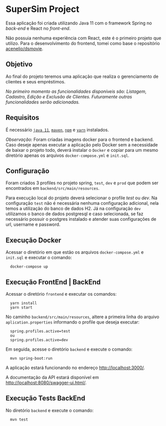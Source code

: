 # SuperSim Project

Essa aplicação foi criada utilizando Java 11 com o framework Spring no _back-end_ e React no _front-end_.

Não possuia nenhuma experiência com React, este é o primeiro projeto que utilizo. 
Para o desenvolvimento do frontend, tomei como base o repositório [acenelio/dsmovie](https://github.com/acenelio/dsmovie).

## Objetivo

Ao final do projeto teremos uma aplicação que realiza o gerenciamento de clientes e seus empréstimos.

*No primeiro momento as funcionalidades disponíveis são: Listagem, Cadastro, Edição e Exclusão de Clientes. 
Futuramente outras funcionalidades serão adicionadas.*

## Requisitos

É necessário [`java 11`](https://www.oracle.com/br/java/technologies/javase/jdk11-archive-downloads.html), [`maven`](https://maven.apache.org/install.html), 
[`npm`](https://docs.npmjs.com/downloading-and-installing-node-js-and-npm) e [`yarn`](https://classic.yarnpkg.com/en/docs/install#windows-stable) instalados.

_Observação:_
Foram criadas imagens docker para o frontend e backend. Caso deseje apenas executar a aplicação pelo Docker sem a necessidade de baixar o projeto todo, 
deverá instalar o `Docker` e copiar para um mesmo diretório apenas os arquivos `docker-compose.yml` e `init.sql`.

## Configuração

Foram criados 3 profiles no projeto spring, `test`, `dev` e `prod` que podem ser encontrados em `backend/src/main/resources`. 

Para execução local do projeto deverá selecionar o profile _test_ ou _dev_. Na configuração `test` não é necessária nenhuma configuração adicional, 
nela temos a utilização do banco de dados H2. Já na configuração `dev` utilizamos o banco de dados postgresql e caso selecionada, se faz necessário 
possuir o postgres instalado e atender suas configurações de url, username e password.

## Execução Docker

Acessar o diretório em que estão os arquivos `docker-compose.yml` e `init.sql` e executar o comando:
~~~
  docker-compose up
~~~

## Execução FrontEnd | BackEnd

Acessar o diretório `frontend` e executar os comandos:
~~~
  yarn install
  yarn start
~~~

No caminho `backend/src/main/resources`, altere a primeira linha do arquivo `aplication.properties` informando o profile que deseja executar:
~~~
  spring.profiles.active=test
  ou
  spring.profiles.active=dev
~~~

Em seguida, acesse o diretório `backend` e execute o comando:
~~~
  mvn spring-boot:run
~~~

A aplicação estará funcionando no endereço [http://localhost:3000/](http://localhost:3000/).

A documentação da API estará disponível em [http://localhost:8080/swagger-ui.html/](http://localhost:8080/swagger-ui.html/).

## Execução Tests BackEnd

No diretório `backend` e execute o comando:
~~~
  mvn test
~~~
